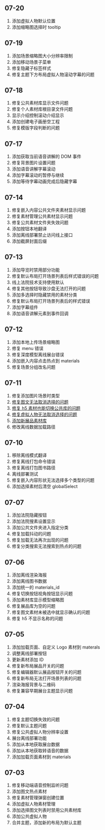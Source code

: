 ## 07-20

1. 添加虚拟人物默认位置
2. 添加缩略图选择时 tooltip

## 07-19

1. 添加场景缩略图大小分辨率限制
2. 添加移动场景子菜单
3. 修复隐藏子标签样式
4. 修复主题下方布局虚拟人物滚动字幕的问题

## 07-18

1. 修复公共素材库显示文件问题
2. 修复个人素材库根目录文件问题
3. 显示介绍控制滚动介绍显示
4. 添加创建电子画册空工程
5. 修复模版字段判断的问题

## 07-17

1. 添加获取当前语音讲解的 DOM 事件
2. 修复背景图片设置问题
3. 添加语音讲解字幕滚动
4. 添加字幕滚动的暂停与继续
5. 添加等待字幕动画完成后隐藏字幕

## 07-14

1. 修复嵌入内容公共文件夹素材显示问题
2. 修复素材管理公共素材显示问题
3. 修复公共素材文件夹失效问题
4. 添加按钮本地翻译
5. 添加离线部署禁止访问线上接口
6. 添加截屏封面后缀

## 07-13

1. 添加导览时禁用部分功能
2. 修复默认布局打开场景列表后样式错误的问题
3. 线上法院技术支持使用默认
4. 修复其他按钮导致沙盘无法打开的问题
5. 添加多选择时隐藏禁用的素材分类
6. 修复默认布局打开场景列表后的样式错误
7. 添加字幕组件
8. 添加语音讲解元素到事件回调

## 07-12

1. 添加本地上传场景缩略图
2. 修复 menu 错误
3. 修复深度模型离线展台错误
4. 添加嵌入内容点击热点到 materials
5. 修复场景分组改名问题

## 07-11

1. 修复添加图片场景时类型 
2. [修复图文无法取消选择的问题](http://192.168.1.22/yunhuizhan/frontend/show-client/-/commit/3500dd2dc6a95b79cde1c7f0f572877129b9946a)
3. [修复 h5 素材也能切换公共库的问题](http://192.168.1.22/yunhuizhan/frontend/show-client/-/commit/dbcc324eae5bb147a92b781a036f231297324938)
4. [修复虚拟人物无法取消选择的问题](http://192.168.1.22/yunhuizhan/frontend/show-client/-/commit/33002987beada91765367bc5df8483f8d4043190)
5. [添加新展品素材库](http://192.168.1.22/yunhuizhan/frontend/show-client/-/commit/1aca1b395f64420bcd0f569d89fb5c9d4b43d0be)
6. 修改离线数据加载路径

## 07-10

1. 移除离线模式翻译
2. 修复离线打包命令错误
3. 修复离线打包图书路径
4. 离线部署测试
5. 修复嵌入内容形状无法选择多个类型的问题
6. 添加选择素材后清空 globalSelect

## 07-07

1. 添加法院隐藏按钮
2. 添加法院搜素设置显示 
3. 添加公共文件夹进入指定分类
4. 修复加载抖动的问题
5. 修复加载无法再次出现的问题
6. 修复分类搜索无法搜索到热点的问题

## 07-06

1. 添加离线渲染海报
2. 添加离线图书数据
3. 添加统一的 materials_id
4. 修复切换按钮视角按钮显示问题
5. 添加素材库显示模型缩略图
6. 修复展品库为空的问题
7. 修复图文素材未被选中就显示确认的问题
8. 修复 h5 不显示名称的问题

## 07-05
 
1. 添加加载页面、自定义 Logo 素材到 materals
2. 调整离线部署按钮
3. 更新素材添加 ID
4. 修复新布局展品开关的问题
5. 修复编辑器默认展品按钮开关的问题
6. 修复新布局无法打开场景列表的问题
7. 渲染海报背景与二维码
8. 修复兼容早期展台主题显示问题

## 07-04

1. 修复主题切换失效的问题
2. 修复默认主题问题
3. 修复公共虚拟人物分辨率设置
4. 展台离线部署功能
5. 添加从本地获取展台数据
6. 添加从本地获取转语音的数据
7. 添加加载页面素材到 materials

## 07-03

1. 修复移动端语音控制监听问题
2. 添加图文热点素材
3. 修复素材管理弹窗创建位置
4. 添加虚拟人物素材管理
5. 添加选择图文列表时禁用公共素材库
6. 添加公共虚拟人物
7. 合并主题，添加新的布局为默认主题